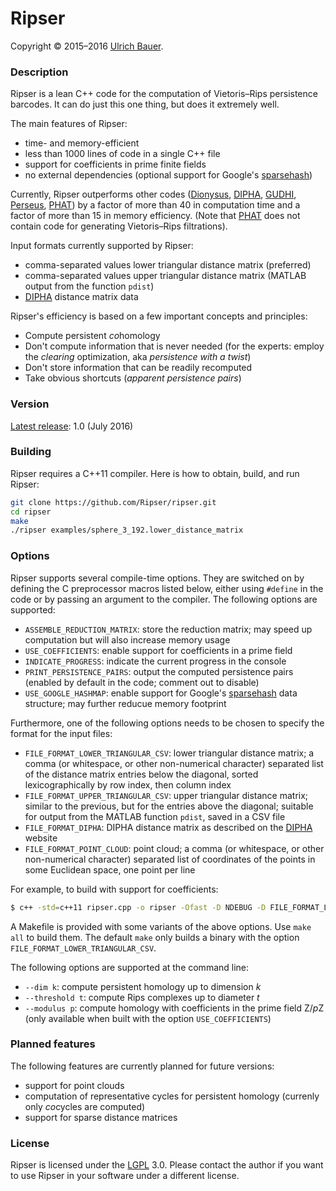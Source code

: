 # Ripser

Copyright © 2015–2016 [Ulrich Bauer].


### Description

Ripser is a lean C++ code for the computation of Vietoris–Rips persistence barcodes. It can do just this one thing, but does it extremely well.

The main features of Ripser:

  - time- and memory-efficient
  - less than 1000 lines of code in a single C++ file
  - support for coefficients in prime finite fields
  - no external dependencies (optional support for Google's [sparsehash])

Currently, Ripser outperforms other codes ([Dionysus], [DIPHA], [GUDHI], [Perseus], [PHAT]) by a factor of more than 40 in computation time and a factor of more than 15 in memory efficiency. (Note that [PHAT] does not contain code for generating Vietoris–Rips filtrations).

Input formats currently supported by Ripser:

  - comma-separated values lower triangular distance matrix (preferred)
  - comma-separated values upper triangular distance matrix (MATLAB output from the function `pdist`)
  - [DIPHA] distance matrix data

Ripser's efficiency is based on a few important concepts and principles:
  
  - Compute persistent *co*homology
  - Don't compute information that is never needed
    (for the experts: employ the *clearing* optimization, aka *persistence with a twist*)
  - Don't store information that can be readily recomputed
  - Take obvious shortcuts (*apparent persistence pairs*)


### Version
[Latest release][latest-release]: 1.0 (July 2016)


### Building

Ripser requires a C++11 compiler. Here is how to obtain, build, and run Ripser:

```sh
git clone https://github.com/Ripser/ripser.git
cd ripser
make
./ripser examples/sphere_3_192.lower_distance_matrix
```


### Options

Ripser supports several compile-time options. They are switched on by defining the C preprocessor macros listed below, either using `#define` in the code or by passing an argument to the compiler. The following options are supported:

  - `ASSEMBLE_REDUCTION_MATRIX`: store the reduction matrix; may speed up computation but will also increase memory usage
  - `USE_COEFFICIENTS`: enable support for coefficients in a prime field
  - `INDICATE_PROGRESS`: indicate the current progress in the console
  - `PRINT_PERSISTENCE_PAIRS`: output the computed persistence pairs (enabled by default in the code; comment out to disable)
  - `USE_GOOGLE_HASHMAP`: enable support for Google's [sparsehash] data structure; may further reducue memory footprint

Furthermore, one of the following options needs to be chosen to specify the format for the input files:

  - `FILE_FORMAT_LOWER_TRIANGULAR_CSV`: lower triangular distance matrix; a comma (or whitespace, or other non-numerical character) separated list of the distance matrix entries below the diagonal, sorted lexicographically by row index, then column index
  - `FILE_FORMAT_UPPER_TRIANGULAR_CSV`: upper triangular distance matrix; similar to the previous, but for the entries above the diagonal; suitable for output from the MATLAB function `pdist`, saved in a CSV file
  - `FILE_FORMAT_DIPHA`: DIPHA distance matrix as described on the [DIPHA] website
  - `FILE_FORMAT_POINT_CLOUD`: point cloud; a comma (or whitespace, or other non-numerical character)  separated list of coordinates of the points in some Euclidean space, one point per line

For example, to build with support for coefficients:

```sh
$ c++ -std=c++11 ripser.cpp -o ripser -Ofast -D NDEBUG -D FILE_FORMAT_LOWER_TRIANGULAR_CSV -D USE_COEFFICIENTS
```

A Makefile is provided with some variants of the above options. Use `make all` to build them. The default `make` only builds a binary with the option `FILE_FORMAT_LOWER_TRIANGULAR_CSV`.

The following options are supported at the command line:

  - `--dim k`: compute persistent homology up to dimension *k*
  - `--threshold t`: compute Rips complexes up to diameter *t*
  - `--modulus p`: compute homology with coefficients in the prime field Z/*p*Z (only available when built with the option `USE_COEFFICIENTS`)


### Planned features

The following features are currently planned for future versions:

 - support for point clouds
 - computation of representative cycles for persistent homology (currenly only *co*cycles are computed)
 - support for sparse distance matrices


### License

Ripser is licensed under the [LGPL] 3.0. Please contact the author if you want to use Ripser in your software under a different license. 


[Ulrich Bauer]: <http://ulrich-bauer.org>
[latest-release]: <https://github.com/Ripser/ripser/releases/latest>
[Dionysus]: <http://www.mrzv.org/software/dionysus/>
[DIPHA]: <http://git.io/dipha>
[PHAT]: <http://git.io/dipha>
[Perseus]: <http://www.sas.upenn.edu/~vnanda/perseus/>
[GUDHI]: <http://gudhi.gforge.inria.fr>
[sparsehash]: <https://github.com/sparsehash/sparsehash>
[LGPL]: <https://www.gnu.org/licenses/lgpl>